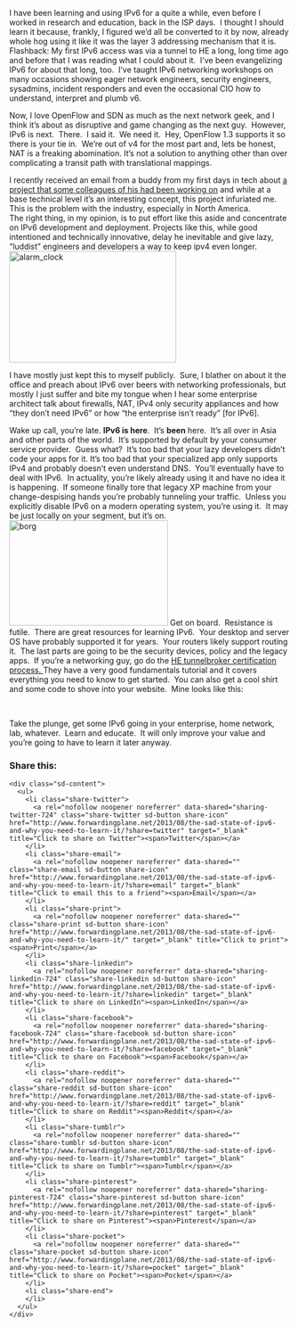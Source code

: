 I have been learning and using IPv6 for a quite a while, even before I worked in research and education, back in the ISP days.  I thought I should learn it because, frankly, I figured we&#8217;d all be converted to it by now, already whole hog using it like it was the layer 3 addressing mechanism that it is.  Flashback: My first IPv6 access was via a tunnel to HE a long, long time ago and before that I was reading what I could about it.  I&#8217;ve been evangelizing IPv6 for about that long, too.  I&#8217;ve taught IPv6 networking workshops on many occasions showing eager network engineers, security engineers, sysadmins, incident responders and even the occasional CIO how to understand, interpret and plumb v6.

Now, I love OpenFlow and SDN as much as the next network geek, and I think it&#8217;s about as disruptive and game changing as the next guy.  However, IPv6 is next.  There.  I said it.  We need it.  Hey, OpenFlow 1.3 supports it so there is your tie in.  We&#8217;re out of v4 for the most part and, lets be honest, NAT is a freaking abomination. It&#8217;s not a solution to anything other than over complicating a transit path with translational mappings.

I recently received an email from a buddy from my first days in tech about <a href="http://www.enhancedip.org/home" target="_blank">a project that some colleagues of his had been working on</a> and while at a base technical level it&#8217;s an interesting concept, this project infuriated me.  This is the problem with the industry, especially in North America.  
The right thing, in my opinion, is to put effort like this aside and concentrate on IPv6 development and deployment. Projects like this, while good intentioned and technically innovative, delay he inevitable and give lazy, &#8220;luddist&#8221; engineers and developers a way to keep ipv4 even longer. [<img class="alignright size-full wp-image-751" alt="alarm_clock" src="http://www.forwardingplane.net/wp-content/uploads/2013/08/alarm_clock.jpg" width="300" height="200" />](http://www.forwardingplane.net/wp-content/uploads/2013/08/alarm_clock.jpg)

I have mostly just kept this to myself publicly.  Sure, I blather on about it the office and preach about IPv6 over beers with networking professionals, but mostly I just suffer and bite my tongue when I hear some enterprise architect talk about firewalls, NAT, IPv4 only security appliances and how &#8220;they don&#8217;t need IPv6&#8221; or how &#8220;the enterprise isn&#8217;t ready&#8221; [for IPv6].

Wake up call, you&#8217;re late. **IPv6 is here**.  It&#8217;s **been** here.  It&#8217;s all over in Asia and other parts of the world.  It&#8217;s supported by default by your consumer service provider.  Guess what?  It&#8217;s too bad that your lazy developers didn&#8217;t code your apps for it. It&#8217;s too bad that your specialized app only supports IPv4 and probably doesn&#8217;t even understand DNS.  You&#8217;ll eventually have to deal with IPv6.  In actuality, you&#8217;re likely already using it and have no idea it is happening.  If someone finally tore that legacy XP machine from your change-despising hands you&#8217;re probably tunneling your traffic.  Unless you explicitly disable IPv6 on a modern operating system, you&#8217;re using it.  It may be just locally on your segment, but it&#8217;s on.  [<img class="alignleft  wp-image-753" alt="borg" src="http://www.forwardingplane.net/wp-content/uploads/2013/08/borg.jpg" width="285" height="189" srcset="http://www.forwardingplane.net/wp-content/uploads/2013/08/borg.jpg 475w, http://www.forwardingplane.net/wp-content/uploads/2013/08/borg-300x198.jpg 300w" sizes="(max-width: 285px) 100vw, 285px" />](http://www.forwardingplane.net/wp-content/uploads/2013/08/borg.jpg) Get on board.  Resistance is futile.  There are great resources for learning IPv6.  Your desktop and server OS have probably supported it for years.  Your routers likely support routing it.  The last parts are going to be the security devices, policy and the legacy apps.  If you&#8217;re a networking guy, go do the <a href="http://ipv6.he.net/certification/" target="_blank">HE tunnelbroker certification process. </a> They have a very good fundamentals tutorial and it covers everything you need to know to get started.  You can also get a cool shirt and some code to shove into your website.  Mine looks like this:

&nbsp;

Take the plunge, get some IPv6 going in your enterprise, home network, lab, whatever.  Learn and educate.  It will only improve your value and you&#8217;re going to have to learn it later anyway.

<div class="sharedaddy sd-sharing-enabled">
  <div class="robots-nocontent sd-block sd-social sd-social-icon-text sd-sharing">
    <h3 class="sd-title">
      Share this:
    </h3>
    
    <div class="sd-content">
      <ul>
        <li class="share-twitter">
          <a rel="nofollow noopener noreferrer" data-shared="sharing-twitter-724" class="share-twitter sd-button share-icon" href="http://www.forwardingplane.net/2013/08/the-sad-state-of-ipv6-and-why-you-need-to-learn-it/?share=twitter" target="_blank" title="Click to share on Twitter"><span>Twitter</span></a>
        </li>
        <li class="share-email">
          <a rel="nofollow noopener noreferrer" data-shared="" class="share-email sd-button share-icon" href="http://www.forwardingplane.net/2013/08/the-sad-state-of-ipv6-and-why-you-need-to-learn-it/?share=email" target="_blank" title="Click to email this to a friend"><span>Email</span></a>
        </li>
        <li class="share-print">
          <a rel="nofollow noopener noreferrer" data-shared="" class="share-print sd-button share-icon" href="http://www.forwardingplane.net/2013/08/the-sad-state-of-ipv6-and-why-you-need-to-learn-it/" target="_blank" title="Click to print"><span>Print</span></a>
        </li>
        <li class="share-linkedin">
          <a rel="nofollow noopener noreferrer" data-shared="sharing-linkedin-724" class="share-linkedin sd-button share-icon" href="http://www.forwardingplane.net/2013/08/the-sad-state-of-ipv6-and-why-you-need-to-learn-it/?share=linkedin" target="_blank" title="Click to share on LinkedIn"><span>LinkedIn</span></a>
        </li>
        <li class="share-facebook">
          <a rel="nofollow noopener noreferrer" data-shared="sharing-facebook-724" class="share-facebook sd-button share-icon" href="http://www.forwardingplane.net/2013/08/the-sad-state-of-ipv6-and-why-you-need-to-learn-it/?share=facebook" target="_blank" title="Click to share on Facebook"><span>Facebook</span></a>
        </li>
        <li class="share-reddit">
          <a rel="nofollow noopener noreferrer" data-shared="" class="share-reddit sd-button share-icon" href="http://www.forwardingplane.net/2013/08/the-sad-state-of-ipv6-and-why-you-need-to-learn-it/?share=reddit" target="_blank" title="Click to share on Reddit"><span>Reddit</span></a>
        </li>
        <li class="share-tumblr">
          <a rel="nofollow noopener noreferrer" data-shared="" class="share-tumblr sd-button share-icon" href="http://www.forwardingplane.net/2013/08/the-sad-state-of-ipv6-and-why-you-need-to-learn-it/?share=tumblr" target="_blank" title="Click to share on Tumblr"><span>Tumblr</span></a>
        </li>
        <li class="share-pinterest">
          <a rel="nofollow noopener noreferrer" data-shared="sharing-pinterest-724" class="share-pinterest sd-button share-icon" href="http://www.forwardingplane.net/2013/08/the-sad-state-of-ipv6-and-why-you-need-to-learn-it/?share=pinterest" target="_blank" title="Click to share on Pinterest"><span>Pinterest</span></a>
        </li>
        <li class="share-pocket">
          <a rel="nofollow noopener noreferrer" data-shared="" class="share-pocket sd-button share-icon" href="http://www.forwardingplane.net/2013/08/the-sad-state-of-ipv6-and-why-you-need-to-learn-it/?share=pocket" target="_blank" title="Click to share on Pocket"><span>Pocket</span></a>
        </li>
        <li class="share-end">
        </li>
      </ul>
    </div>
  </div>
</div>
